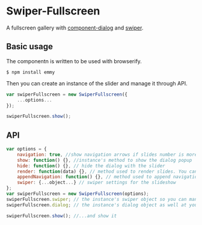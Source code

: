 # Swiper-Fullscreen

A fullscreen gallery with [component-dialog](https://github.com/component/dialog) and [swiper](https://github.com/nolimits4web/Swiper).

## Basic usage

The componentn is written to be used with browserify.

`$ npm install emmy`

Then you can create an instance of the slider and manage it through API.

```js
var swiperFullscreen = new SwiperFullscreen({
	...options...
});

swiperFullscreen.show();
```

## API

```js
var options = {
	navigation: true, //show navigation arrows if slides number is more than 1
	show: function() {}, //instance's method to show the dialog popup
	hide: function() {}, // hide the dialog with the slider
	render: function(data) {}, // method used to render slides. You can overwrite it to use your custom templates
	appendNavigation: function() {}, // method used to append navigation to slider if needed. Can be overwritten when custom navigation is  used
	swiper: {...object...} // swiper settings for the slideshow
};
var swiperFullscreen = new SwiperFullscreen(options);
swiperFullscreen.swiper; // the instance's swiper object so you can manipulate it
swiperFullscreen.dialog; // the instance's dialog object as well at your service

swiperFullscreen.show(); //...and show it
```
